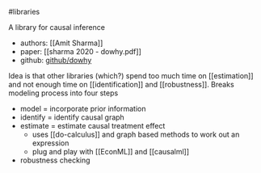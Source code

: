 #libraries 

A library for causal inference
- authors: [[Amit Sharma]]
- paper: [[sharma 2020 - dowhy.pdf]]
- github: [github/dowhy](https://github.com/microsoft/dowhy)

Idea is that other libraries (which?) spend too much time on [[estimation]] and not enough time on [[identification]] and [[robustness]]. Breaks modeling process into four steps
- model = incorporate prior information
- identify = identify causal graph
- estimate = estimate causal treatment effect
	- uses [[do-calculus]]  and graph based methods to work out an expression
	- plug and play with [[EconML]] and [[causalml]]
- robustness checking